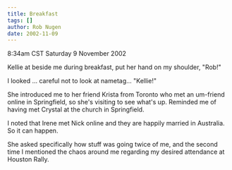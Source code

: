 ```yaml
---
title: Breakfast
tags: []
author: Rob Nugen
date: 2002-11-09
---
```


<p class=date>8:34am CST Saturday 9 November 2002</p>

<p>Kellie at beside me during breakfast, put her hand on my shoulder,
"Rob!"</p>

<p>I looked ... careful not to look at nametag... "Kellie!"</p>

<p>She introduced me to her friend Krista from Toronto who met an
um-friend online in Springfield, so she's visiting to see what's up.
Reminded me of having met Crystal at the church in Springfield.</p>

<p>I noted that Irene met Nick online and they are happily married in
Australia.  So it can happen.</p>

<p>She asked specifically how stuff was going twice of me, and the
second time I mentioned the chaos around me regarding my desired
attendance at Houston Rally.</p>
